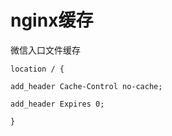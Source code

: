 # nginx缓存
微信入口文件缓存
```
location / {

add_header Cache-Control no-cache;

add_header Expires 0;

}
```
